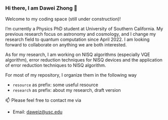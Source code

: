 ### Hi there, I am Dawei Zhong 👋

Welcome to my coding space (still under construction)!

I’m currently a Physics PhD student at University of Southern California. My previous research focus on astronomy and cosmology, and I change my research field to quantum computation since April 2022. I am looking forward to collaborate on anything we are both interested. 

As for my research,  I am working on NISQ algorithms (especially VQE algorithm), error reduction techniques for NISQ devices and the application of error reduction techniques to NISQ algorithm. 

For most of my repository, I organize them in the following way

* `resource` as prefix: some useful resource
* `research` as prefix: about my research, draft version

<!--

* `lab` as prefix: projects as exercise or personal interest
* Not include above prefix: please read the `README.md` file of a certain repository for details--->

📫 Please feel free to contact me via

* Email: [daweiz@usc.edu](mailto:daweiz@usc.edu)



<!--**dawei-zh/dawei-zh** is a ✨ _special_ ✨ repository because its `README.md` (this file) appears on your GitHub profile.

Here are some ideas to get you started:

- 🔭 I’m currently working on ...
- 🌱 I’m currently learning ...
- 👯 I’m looking to collaborate on ...
- 🤔 I’m looking for help with ...
- 💬 Ask me about ...
- 📫 How to reach me: ...
- 😄 Pronouns: ...
- ⚡ Fun fact: ...
- `package` as prefix:
- `paper` as prefix: implementation of everything in paper, with validation file
- In `research-` repositories, we include the directory `implement` as an exercise
- --->
